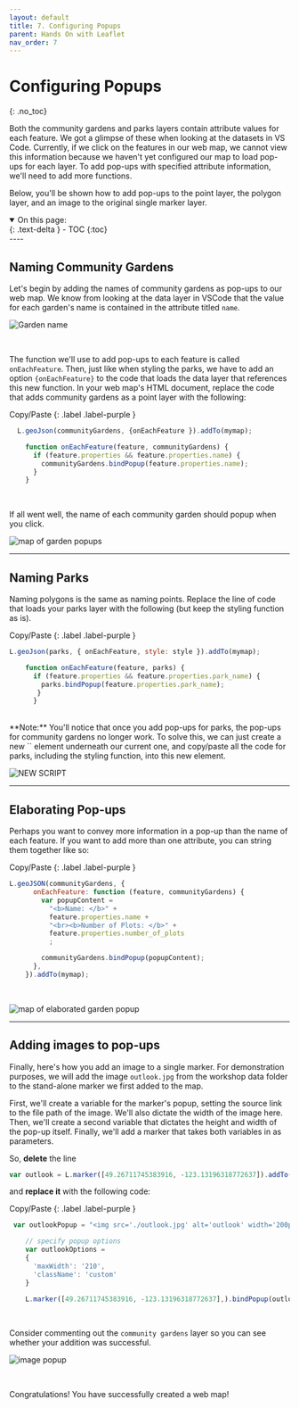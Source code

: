 ```yaml
---
layout: default
title: 7. Configuring Popups
parent: Hands On with Leaflet
nav_order: 7
---
```


# Configuring Popups
{: .no_toc}

Both the community gardens and parks layers contain attribute values for each feature. We got a glimpse of these when looking at the datasets in VS Code. Currently, if we click on the features in our web map, we cannot view this information because we haven't yet configured our map to load pop-ups for each layer. To add pop-ups with specified attribute information, we'll need to add more functions. 

Below, you'll be shown how to add pop-ups to the point layer, the polygon layer, and an image to the original single marker layer. 


<details open markdown="block">
  <summary>
    On this page:
  </summary>
  {: .text-delta }
 - TOC
{:toc}
</details>
----


## Naming Community Gardens
Let's begin by adding the names of community gardens as pop-ups to our web map. We know from looking at the data layer in VSCode that the value for each garden's name is contained in the attribute titled `name`.

![Garden name](./images/garden-name.png)

<br>

The function we'll use to add pop-ups to each feature is called `onEachFeature`.  Then, just like when styling the parks, we have to add an option `{onEachFeature}` to the code that loads the data layer that references this new function. In your web map's HTML document, replace the code that adds community gardens as a point layer with the following:


Copy/Paste
{: .label .label-purple }

```js
  L.geoJson(communityGardens, {onEachFeature }).addTo(mymap);

    function onEachFeature(feature, communityGardens) {
      if (feature.properties && feature.properties.name) {
        communityGardens.bindPopup(feature.properties.name);
      }
    }
```


<br>

If all went well, the name of each community garden should popup when you click. 
<br>

![map of garden popups](./images/map10.png)


----


## Naming Parks
Naming polygons is the same as naming points. Replace the line of code that loads your parks layer with the following (but keep the styling function as is). 


Copy/Paste
{: .label .label-purple }
```js
L.geoJson(parks, { onEachFeature, style: style }).addTo(mymap);

    function onEachFeature(feature, parks) { 
      if (feature.properties && feature.properties.park_name) { 
        parks.bindPopup(feature.properties.park_name);
       } 
      }
```

<br>
**Note:** You'll notice that once you add pop-ups for parks, the pop-ups for community gardens no longer work. To solve this, we can just create a new `<script></script>` element underneath our current one, and copy/paste all the code for parks, including the styling function, into this new element. 

![NEW SCRIPT ](./images/new-script.png)


----


## Elaborating Pop-ups
Perhaps you want to convey more information in a pop-up than the name of each feature. If you want to add more than one attribute, you can string them together like so:

Copy/Paste
{: .label .label-purple }
```js
L.geoJSON(communityGardens, {
      onEachFeature: function (feature, communityGardens) {
        var popupContent =
          "<b>Name: </b>" +
          feature.properties.name +
          "<br><b>Number of Plots: </b>" +
          feature.properties.number_of_plots
          ;

        communityGardens.bindPopup(popupContent);
      },
    }).addTo(mymap);
```

<br>

![map of elaborated garden popup](./images/map11.png)

----


## Adding images to pop-ups
Finally, here's how you add an image to a single marker. For demonstration purposes, we will add the image `outlook.jpg` from the workshop data folder to the stand-alone marker we first added to the map. 

First, we'll create a variable for the marker's popup, setting the source link to the file path of the image. We'll also dictate the width of the image here. Then, we'll create a second variable that dictates the height and width of the pop-up itself. Finally, we'll add a marker that takes both variables in as parameters.

So, **delete** the line 
```js
var outlook = L.marker([49.26711745383916, -123.13196318772637]).addTo(mymap).bindPopup("Resting spot with a nice outlook.");
```
and **replace it** with the following code:

Copy/Paste
{: .label .label-purple }
```js
 var outlookPopup = "<img src='./outlook.jpg' alt='outlook' width='200px' <br><br>Resting spot with an outlook";

    // specify popup options 
    var outlookOptions =
    {
      'maxWidth': '210',
      'className': 'custom'
    }

    L.marker([49.26711745383916, -123.13196318772637],).bindPopup(outlookPopup, outlookOptions).addTo(mymap);
```
<br>

Consider commenting out the `community gardens` layer so you can see whether your addition was successful. 
<br>

![image popup](./images/map12.png)

<br>

Congratulations! You have successfully created a web map!